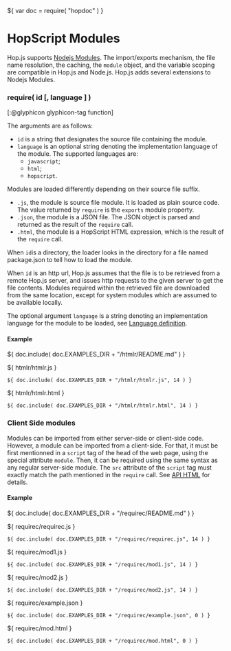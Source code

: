 ${ var doc = require( "hopdoc" ) }

HopScript Modules
=================

Hop.js supports [Nodejs Modules](https://nodejs.org/api/modules.html).
The import/exports mechanism, the file name resolution, the caching,
the `module` object, and the variable scoping are compatible in Hop.js and
Node.js. Hop.js adds several extensions to Nodejs Modules.


### require( id [, language ] ) ###
[:@glyphicon glyphicon-tag function]

The arguments are as follows:

 * `id` is a string that designates the source file containing the module.
 * `language` is an optional string denoting the implementation language
 of the module. The supported languages are:
   * `javascript`;
   * `html`;
   * `hopscript`.
   
Modules are loaded differently depending on their source file suffix.

 * `.js`, the module is source file module. It is loaded as plain source
 code. The value returned by `require` is the `exports` module property.
 * `.json`, the module is a JSON file. The JSON object is parsed and
 returned as the result of the `require` call.
 * `.html`, the module is a HopScript HTML expression, which is the result
 of the `require` call.

When `id`is a directory, the loader looks in the directory for a file
named package.json to tell how to load the module.

When `id` is an http url, Hop.js assumes that the file is to be
retrieved from a remote Hop.js server, and issues http requests to the
given server to get the file contents. Modules required within the
retrieved file are downloaded from the same location, except for
system modules which are assumed to be available locally.

The optional argument `language` is a string denoting an implementation
language for the module to be loaded, see [Language definition](20-lang.html).


#### Example ####

${ doc.include( doc.EXAMPLES_DIR + "/htmlr/README.md" ) }

${ <span class="label label-info">htmlr/htmlr.js</span> }

```hopscript
${ doc.include( doc.EXAMPLES_DIR + "/htmlr/htmlr.js", 14 ) }
```

${ <span class="label label-info">htmlr/htmlr.html</span> }

```hopscript
${ doc.include( doc.EXAMPLES_DIR + "/htmlr/htmlr.html", 14 ) }
```


### Client Side modules ###

Modules can be imported from either server-side or client-side code.
However, a module can be imported from a client-side. For that, it
must be first mentionned in a `script` tag of the head of the web
page, using the special attribute `module`. Then, it can be required
using the same syntax as any regular server-side module. The `src`
attribute of the `script` tag must exactly match the path mentioned
in the `require` call. See [API HTML](01-html.html) for details.


#### Example ####

${ doc.include( doc.EXAMPLES_DIR + "/requirec/README.md" ) }

${ <span class="label label-info">requirec/requirec.js</span> }

```hopscript
${ doc.include( doc.EXAMPLES_DIR + "/requirec/requirec.js", 14 ) }
```

${ <span class="label label-info">requirec/mod1.js</span> }

```hopscript
${ doc.include( doc.EXAMPLES_DIR + "/requirec/mod1.js", 14 ) }
```

${ <span class="label label-info">requirec/mod2.js</span> }

```hopscript
${ doc.include( doc.EXAMPLES_DIR + "/requirec/mod2.js", 14 ) }
```

${ <span class="label label-info">requirec/example.json</span> }

```hopscript
${ doc.include( doc.EXAMPLES_DIR + "/requirec/example.json", 0 ) }
```

${ <span class="label label-info">requirec/mod.html</span> }

```hopscript
${ doc.include( doc.EXAMPLES_DIR + "/requirec/mod.html", 0 ) }
```
